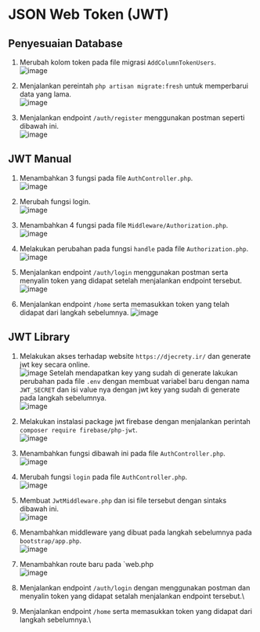 # JSON Web Token (JWT)

## Penyesuaian Database
1. Merubah kolom token pada file migrasi `AddColumnTokenUsers`.\
![image](https://github.com/FarhanHaf/PEMIN/assets/103462399/2a3711da-4f77-4edc-aa03-02056053cb87)

2. Menjalankan pereintah `php artisan migrate:fresh` untuk memperbarui data yang lama.\
![image](https://github.com/FarhanHaf/PEMIN/assets/103462399/37ded066-3052-4612-a690-fbdcaf6a5928)

3. Menjalankan endpoint `/auth/register` menggunakan postman seperti dibawah ini.\
![image](https://github.com/FarhanHaf/PEMIN/assets/103462399/964599b6-071c-4085-b949-db461a6e157e)

## JWT Manual
1. Menambahkan 3 fungsi pada file `AuthController.php`.\
![image](https://github.com/FarhanHaf/PEMIN/assets/103462399/4309815b-8076-464b-a83e-28430f590173)

2. Merubah fungsi login.\
![image](https://github.com/FarhanHaf/PEMIN/assets/103462399/9ac7df7a-85e4-47be-880a-4af673dc93e7)

3. Menambahkan 4 fungsi pada file `Middleware/Authorization.php`.\
![image](https://github.com/FarhanHaf/PEMIN/assets/103462399/52300041-4d74-495f-a9b7-da1aa1455c80)

4. Melakukan perubahan pada fungsi `handle` pada file `Authorization.php`.\
![image](https://github.com/FarhanHaf/PEMIN/assets/103462399/ae88a451-60c3-4e0b-a971-813b8b35140e)

5. Menjalankan endpoint `/auth/login` menggunakan postman serta menyalin token yang didapat setelah menjalankan endpoint tersebut.\
![image](https://github.com/FarhanHaf/PEMIN/assets/103462399/b1d4e678-688b-420c-9ed5-be262ea57f14)

6. Menjalankan endpoint `/home` serta memasukkan token yang telah didapat dari langkah sebelumnya.
![image](https://github.com/FarhanHaf/PEMIN/assets/103462399/669a30f4-045e-40a6-9d41-8e29c97e827d)

## JWT Library
1. Melakukan akses terhadap website `https://djecrety.ir/` dan generate jwt key secara online.\
![image](https://github.com/FarhanHaf/PEMIN/assets/103462399/872860d1-ebac-42de-8137-9ee02934b51e)
Setelah mendapatkan key yang sudah di generate lakukan perubahan pada file `.env` dengan membuat variabel baru dengan nama `JWT_SECRET` dan isi value nya dengan jwt key yang sudah di generate pada langkah sebelumnya.\
![image](https://github.com/FarhanHaf/PEMIN/assets/103462399/6e562e10-db2e-4ea2-ac84-46eb5011112f)

2. Melakukan instalasi package jwt firebase dengan menjalankan perintah `composer require firebase/php-jwt`.\
![image](https://github.com/FarhanHaf/PEMIN/assets/103462399/bac57e17-3f2c-4d8e-8337-56c173b52b22)

3. Menambahkan fungsi dibawah ini pada file `AuthController.php`.\
![image](https://github.com/FarhanHaf/PEMIN/assets/103462399/fc025318-5887-4ef2-a336-a0f1c56a9489)

4. Merubah fungsi `login` pada file `AuthController.php`.\
![image](https://github.com/FarhanHaf/PEMIN/assets/103462399/844d8057-2cc9-4093-8fcf-35eceb084596)

5. Membuat `JwtMiddleware.php` dan isi file tersebut dengan sintaks dibawah ini.\
![image](https://github.com/FarhanHaf/PEMIN/assets/103462399/9b967dea-73ee-4454-9b6d-a40519704dce)

6. Menambahkan middleware yang dibuat pada langkah sebelumnya pada `bootstrap/app.php`.\
![image](https://github.com/FarhanHaf/PEMIN/assets/103462399/d85c5319-e5dd-4fa7-aeb8-6ffb66a4fdf6)

7. Menambahkan route baru pada `web.php\
![image](https://github.com/FarhanHaf/PEMIN/assets/103462399/152fca75-c1cd-4902-99f4-74a90fad93bb)

8. Menjalankan endpoint `/auth/login` dengan menggunakan postman dan menyalin token yang didapat setalah menjalankan endpoint tersebut.\

9. Menjalankan endpoint `/home` serta memasukkan token yang didapat dari langkah sebelumnya.\
